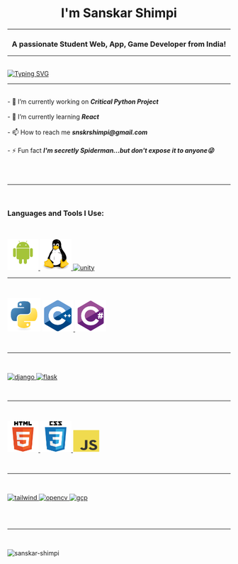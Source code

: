 
<h1 align="center">I'm Sanskar Shimpi</h1>
<hr>
<h3 align="center">A passionate Student Web, App, Game Developer from India!</h3>
<hr>
<br>
<a href="https://git.io/typing-svg"><img src="https://readme-typing-svg.demolab.com?font=Times+New+Roman&size=30&pause=0&color=BD24FF&width=435&lines=I am a Web+Designer!+;I am an App+Developer!+;I am a Game+Developer!+;I am a Web Developer!" alt="Typing SVG" /></a>
<p align="left">
<hr>
<br>
- 🔭 I’m currently working on <b><i>Critical Python Project</i></b>
<br>
<br>
- 🌱 I’m currently learning <b><i>React</i></b>
<br>
<br>
- 📫 How to reach me <b><i>snskrshimpi@gmail.com</i></b>
<br>
<br>
- ⚡ Fun fact <b><i>I'm secretly Spiderman...but don't expose it to anyone😜</i></b>

</p>
<br>
<br>
<hr>
<br>  
<h3 align="left">Languages and Tools I Use:</h3>
<p align="left"> <a href="https://developer.android.com" target="_blank" rel="noreferrer">
    
<br>

<img src="https://raw.githubusercontent.com/devicons/devicon/master/icons/android/android-original-wordmark.svg" alt="android" width="70" height="70"/> </a> <a href="https://www.w3schools.com/cpp/" target="_blank" rel="noreferrer"><img src="https://raw.githubusercontent.com/devicons/devicon/master/icons/linux/linux-original.svg" alt="linux" width="70" height="70"/> </a> <a href="https://opencv.org/" target="_blank" rel="noreferrer"><img src="https://www.vectorlogo.zone/logos/unity3d/unity3d-icon.svg" alt="unity" width="70" height="70"/> </a> </p>

<hr>
<br>

<img src="https://raw.githubusercontent.com/devicons/devicon/master/icons/python/python-original.svg" alt="python" width="75" height="75"/> </a> <a href="https://tailwindcss.com/" target="_blank" rel="noreferrer"><img src="https://raw.githubusercontent.com/devicons/devicon/master/icons/cplusplus/cplusplus-original.svg" alt="cplusplus" width="70" height="70"/> </a> <a href="https://www.w3schools.com/cs/" target="_blank" rel="noreferrer"><img src="https://raw.githubusercontent.com/devicons/devicon/master/icons/csharp/csharp-original.svg" alt="csharp" width="70" height="70"/> </a> <a href="https://www.w3schools.com/css/" target="_blank" rel="noreferrer">

<br>
<hr>
<br>  
          
    
<img src="https://cdn.worldvectorlogo.com/logos/django.svg" alt="django" width="70" height="70"/> </a> <a href="https://flask.palletsprojects.com/" target="_blank" rel="noreferrer"><img src="https://www.vectorlogo.zone/logos/pocoo_flask/pocoo_flask-icon.svg" alt="flask" width="70" height="70"/> </a> <a href="https://cloud.google.com" target="_blank" rel="noreferrer">
    
    
<br>
<hr>
<br>   



<img src="https://raw.githubusercontent.com/devicons/devicon/master/icons/html5/html5-original-wordmark.svg" alt="html5" width="70" height="70"/> </a> <a href="https://www.java.com" target="_blank" rel="noreferrer"><img src="https://raw.githubusercontent.com/devicons/devicon/master/icons/css3/css3-original-wordmark.svg" alt="css3" width="70" height="70"/> </a> <a href="https://www.djangoproject.com/" target="_blank" rel="noreferrer"><img src="https://raw.githubusercontent.com/devicons/devicon/master/icons/javascript/javascript-original.svg" alt="javascript" width="60" height="50"/> </a> <a href="https://www.linux.org/" target="_blank" rel="noreferrer"> 
    
    
    
<br>
<hr>
<br>  
    
    

<img src="https://www.vectorlogo.zone/logos/tailwindcss/tailwindcss-icon.svg" alt="tailwind" width="70" height="60"/> </a> <a href="https://unity.com/" target="_blank" rel="noreferrer"><img src="https://www.vectorlogo.zone/logos/opencv/opencv-icon.svg" alt="opencv" width="90" height="60"/> </a> <a href="https://www.python.org" target="_blank" rel="noreferrer"><img src="https://www.vectorlogo.zone/logos/google_cloud/google_cloud-icon.svg" alt="gcp" width="70" height="60"/> </a> <a href="https://www.w3.org/html/" target="_blank" rel="noreferrer">
    
    
<br>
<br>
<hr>
<br>  


<p>
    
<img align="left" src="https://github-readme-stats.vercel.app/api/top-langs?username=sanskar-shimpi&show_icons=true&locale=en&layout=compact" alt="sanskar-shimpi" />
</p>

